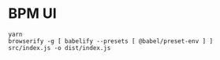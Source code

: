 BPM UI
==========================================

```
yarn
browserify -g [ babelify --presets [ @babel/preset-env ] ] src/index.js -o dist/index.js

```
